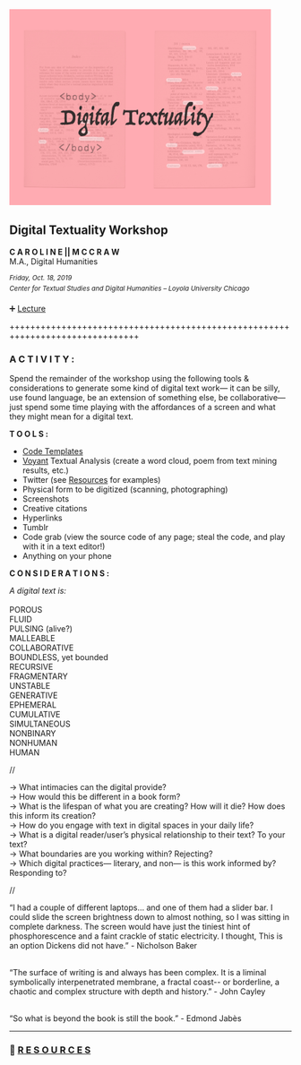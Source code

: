 <img src="https://github.com/cmccraw/digitalTextuality/blob/master/secrets/cmccraw_digitext_workshop%20copy.jpg" height="350">

## Digital Textuality Workshop

**C A R O L I N E || M C C R A W**</br>
M.A., Digital Humanities

<sup>_Friday, Oct. 18, 2019</br>
Center for Textual Studies and Digital Humanities – Loyola University Chicago_</sup>

:heavy_plus_sign: [Lecture](https://github.com/cmccraw/digitalTextuality/blob/master/CMcCraw_DigitalTextuality_Lecture_10-18-19.pdf)

+++++++++++++++++++++++++++++++++++++++++++++++++++++++++++++++++++++++++++++++

### A C T I V I T Y :

Spend the remainder of the workshop using the following tools & considerations to generate some kind of digital text work— it can be silly, use found language, be an extension of something else, be collaborative— just spend some time playing with the affordances of a screen and what they might mean for a digital text. 

**T O O L S :**
- [Code Templates](https://github.com/cmccraw/digitalTextuality/tree/master/template_bundle)
- [Voyant](https://voyant-tools.org/) Textual Analysis (create a word cloud, poem from text mining results, etc.)
- Twitter (see [Resources](https://github.com/cmccraw/digitalTextuality/blob/master/secrets/resources.md) for examples)
- Physical form to be digitized (scanning, photographing)
- Screenshots
- Creative citations
- Hyperlinks
- Tumblr
- Code grab (view the source code of any page; steal the code, and play with it in a text editor!)
- Anything on your phone

**C O N S I D E R A T I O N S :**

_A digital text is:_</br></br>
POROUS</br>
FLUID</br>
PULSING (alive?)</br>
MALLEABLE</br>
COLLABORATIVE</br>
BOUNDLESS, yet bounded</br> 
RECURSIVE</br>
FRAGMENTARY</br>
UNSTABLE</br>
GENERATIVE</br>
EPHEMERAL</br>
CUMULATIVE</br>
SIMULTANEOUS</br>
NONBINARY</br>
NONHUMAN</br>
HUMAN</br>

//</br>

→ What intimacies can the digital provide? </br>
→ How would this be different in a book form? </br>
→ What is the lifespan of what you are creating? How will it die? How does this inform its creation?</br>
→ How do you engage with text in digital spaces in your daily life?</br>
→ What is a digital reader/user’s physical relationship to their text? To your text?</br>
→ What boundaries are you working within? Rejecting?</br>
→ Which digital practices— literary, and non— is this work informed by? Responding to?</br>

//</br>

“I had a couple of different laptops… and one of them had a slider bar. I could slide the screen brightness down to almost nothing, so I was sitting in complete darkness. The screen would have just the tiniest hint of phosphorescence and a faint crackle of static electricity. I thought, This is an option Dickens did not have.” - Nicholson Baker</br></br>

“The surface of writing is and always has been complex. It is a liminal symbolically interpenetrated membrane, a fractal coast-- or borderline, a chaotic and complex structure with depth and history.” - John Cayley</br></br>

“So what is beyond the book is still the book.” - Edmond Jabès</br>

---

### :link: [R E S O U R C E S](https://github.com/cmccraw/digitalTextuality/blob/master/secrets/resources.md)


